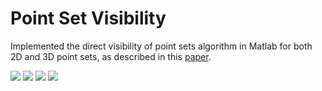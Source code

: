 # Point Set Visibility

Implemented the direct visibility of point sets algorithm in Matlab for both 2D and 3D point sets, as described in this [paper]( https://www.weizmann.ac.il/math/ronen/sites/math.ronen/files/uploads/katz_tal_basri_-_direct_visibility_of_point_sets.pdf).

![](./images/2d_circle)
![](./images/2d_camel)
![](./images/3d_sphere)
![](./images/3d_bunny)


